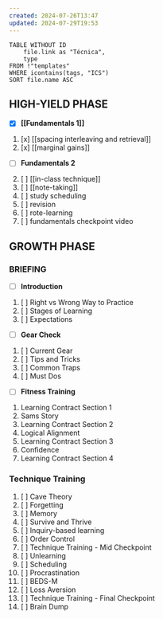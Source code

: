 ```yaml
---
created: 2024-07-26T13:47
updated: 2024-07-29T19:53
---
```

```dataview
TABLE WITHOUT ID
	file.link as "Técnica",
	type
FROM !"templates"
WHERE icontains(tags, "ICS")
SORT file.name ASC
```



## HIGH-YIELD PHASE
- [x] **[[Fundamentals 1]]**
1. [x] [[spacing interleaving and retrieval]]
3. [x] [[marginal gains]]

- [ ] **Fundamentals 2**
2. [ ] [[in-class technique]]
3. [ ] [[note-taking]]
4. [ ] study scheduling
5. [ ] revision
6. [ ] rote-learning
7. [ ] fundamentals checkpoint video

## GROWTH PHASE
### **BRIEFING**
- [ ] **Introduction**
1. [ ] Right vs Wrong Way to Practice
2. [ ] Stages of Learning
3. [ ] Expectations
- [ ] **Gear Check**
1. [ ] Current Gear
2. [ ] Tips and Tricks
3. [ ] Common Traps
4. [ ] Must Dos
- [ ] **Fitness Training**
1. Learning Contract Section 1
2. Sams Story
3. Learning Contract Section 2
4. Logical Alignment
5. Learning Contract Section 3
6. Confidence
7. Learning Contract Section 4

### **Technique Training**
1. [ ] Cave Theory
2. [ ] Forgetting
3. [ ] Memory
4. [ ] Survive and Thrive
5. [ ] Inquiry-based learning
6. [ ] Order Control
7. [ ] Technique Training - Mid Checkpoint
8. [ ] Unlearning
9. [ ] Scheduling
10. [ ] Procrastination
11. [ ] BEDS-M
12. [ ] Loss Aversion
13. [ ] Technique Training - Final Checkpoint
14. [ ] Brain Dump